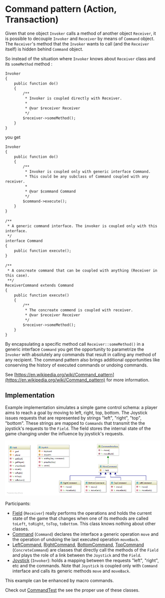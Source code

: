 Command pattern (Action, Transaction)
=====================================

Given that one object `Invoker` calls a method of another object `Receiver`, 
it is possible to decouple `Invoker` and `Receiver` by means of `Command` object. 
The `Receiver`'s method that the `Invoker` wants to call (and the `Receiver` itself) is hidden behind `Command` object.

So instead of the situation where `Invoker` knows about `Receiver` class and its `someMethod` method :
```
Invoker 
{
    public function do() 
    {
        /**
         * Invoker is coupled directly with Receiver.
         *
         * @var $receiver Receiver 
         */
        $receiver->someMethod();
    }
}
```

you get

```
Invoker 
{
    public function do() 
    {
        /**
         * Invoker is coupled only with generic interface Command.
         * This could be any subclass of Command coupled with any receiver.
         *  
         * @var $command Command
         */
        $command->execute();
    }
}

/**
 * A generic command interface. The invoker is coupled only with this interface.
 */
interface Command 
{
    public function execute();
}

/**
 * A concreate command that can be coupled with anything (Receiver in this case).
 **/
ReceiverCommand extends Command 
{
    public function execute() 
    {
        /**
         * The concreate commend is coupled with receiver.
         * @var $receiver Receiver 
         */
        $receiver->someMethod();
    }
}
```

By encapsulating a specific method call `Receiver::someMethod()` in a generic interface `Command` 
you get the opportunity to parametrize the `Invoker` with absolutely any commands that result in calling any method of any recipient. 
The command pattern also brings additional opportunities like conserving the history of executed commands or undoing commands.

See [https://en.wikipedia.org/wiki/Command_pattern](https://en.wikipedia.org/wiki/Command_pattern) for more information.

## Implementation

Example implementation simulates a simple game control schema: 
a player aims to reach a goal by moving to left, right, top, bottom. 
The Joystick issues requests that are represented by strings "left", "right", "top", "bottom".
These strings are mapped to `Commands` that transmit the the joystick's requests to the `Field`.
The field stores the internal state of the game changing under the influence by joystick's requests.

![Command UML](doc/Command.png)

Participants:
- [Field] (`Receiver`) really performs the operations and holds the current state of the game that changes when 
one of its methods are called `toLeft`, `toRight`, `toTop`, `toBottom`. This class knows nothing about other classes.
- [Command] (`Command`) declares the interface a generic operation `move` 
and the operation of undoing the last executed operation `moveBack`.
- [LeftCommand], [RightCommand], [BottomCommand], [TopCommand] (`ConcreteCommand`) 
are classes that directly call the methods of the `Field` and 
plays the role of a link between the `Joystick` and the `Field`.
- [Joystick] (`Invoker`): holds a mapping between the requests "left", "right", etc and the commands.
Note that `Joystick` is coupled only with `Command` interface and calls its generic methods `move` and `moveBack`.

This example can be enhanced by macro commands.

Check out [CommandTest] the see the proper use of these classes.

[Field]: Field.php
[Command]: Command.php
[LeftCommand]: Command/BottomCommand.php
[BottomCommand]: Command/BottomCommand.php
[RightCommand]: Command/RightCommand.php
[TopCommand]: Command/TopCommand.php
[Joystick]: Joystick.php
[CommandTest]: Test/CommandTest.php
